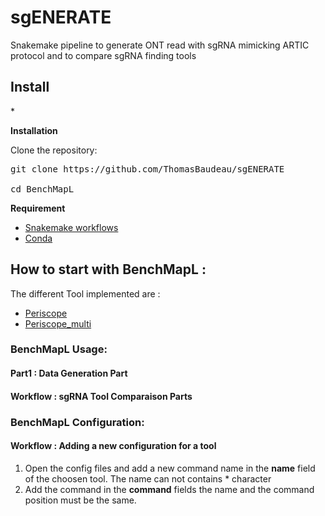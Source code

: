 # sgENERATE

Snakemake pipeline to generate ONT read with sgRNA mimicking ARTIC protocol and to compare sgRNA finding tools 

<h2>Install </h2>*

**Installation**

Clone the repository:

<pre>
git clone https://github.com/ThomasBaudeau/sgENERATE <br> 
cd BenchMapL
</pre>


**Requirement**

* [Snakemake workflows](https://snakemake.readthedocs.io/en/stable/getting_started/installation.html) <br> 
* [Conda](https://docs.conda.io/projects/conda/en/latest/user-guide/install/index.html) <br> 


## How to start with BenchMapL :

The different Tool implemented are :

  * [Periscope](https://github.com/sheffield-bioinformatics-core/periscope)
  * [Periscope_multi](https://github.com/ThomasBaudeau/periscope_multifasta)



 ### BenchMapL Usage:

 #### Part1 : Data Generation Part

 #### Workflow : sgRNA Tool Comparaison Parts



 ### BenchMapL Configuration:

#### Workflow : Adding a new configuration for a tool
1. Open the config files and add a new command name in the __name__ field of the choosen tool. The name can not contains * character
2. Add the command in the __command__ fields the name and the command position must be the same. 
